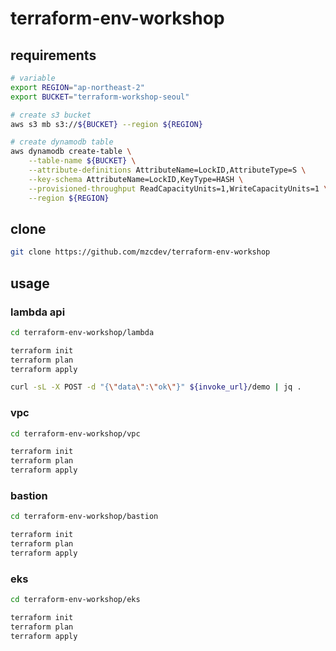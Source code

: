 # terraform-env-workshop

## requirements

```bash
# variable
export REGION="ap-northeast-2"
export BUCKET="terraform-workshop-seoul"

# create s3 bucket
aws s3 mb s3://${BUCKET} --region ${REGION}

# create dynamodb table
aws dynamodb create-table \
    --table-name ${BUCKET} \
    --attribute-definitions AttributeName=LockID,AttributeType=S \
    --key-schema AttributeName=LockID,KeyType=HASH \
    --provisioned-throughput ReadCapacityUnits=1,WriteCapacityUnits=1 \
    --region ${REGION}
```

## clone

```bash
git clone https://github.com/mzcdev/terraform-env-workshop
```

## usage

### lambda api

```bash
cd terraform-env-workshop/lambda

terraform init
terraform plan
terraform apply

curl -sL -X POST -d "{\"data\":\"ok\"}" ${invoke_url}/demo | jq .
```

### vpc

```bash
cd terraform-env-workshop/vpc

terraform init
terraform plan
terraform apply
```

### bastion

```bash
cd terraform-env-workshop/bastion

terraform init
terraform plan
terraform apply
```

### eks

```bash
cd terraform-env-workshop/eks

terraform init
terraform plan
terraform apply
```
